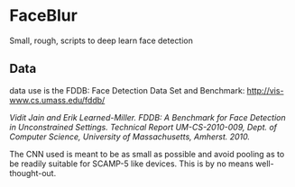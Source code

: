 # FaceBlur
Small, rough, scripts to deep learn face detection 

## Data
data use is the FDDB: Face Detection Data Set and Benchmark:
http://vis-www.cs.umass.edu/fddb/

_Vidit Jain and Erik Learned-Miller.
FDDB: A Benchmark for Face Detection in Unconstrained Settings.
Technical Report UM-CS-2010-009, Dept. of Computer Science, University of Massachusetts, Amherst. 2010._


The CNN used is meant to be as small as possible and avoid pooling as to be readily suitable for SCAMP-5 like devices.
This is by no means well-thought-out. 